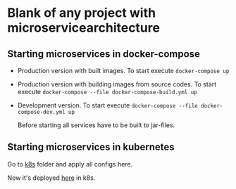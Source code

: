 # Blank of any project with microservicearchitecture

## Starting microservices in docker-compose
* Production version with built images. To start execute `docker-compose up`  

* Production version with building images from source codes. To start execute `docker-compose --file docker-compose-build.yml up`  
  
* Development version. To start execute `docker-compose --file docker-compose-dev.yml up`

  Before starting all services have to be built to jar-files.

## Starting microservices in kubernetes
Go to [k8s](/k8s) folder and apply all configs here. 

Now it's deployed [here](http://146.185.243.90/swagger-ui/index.html) in k8s. 